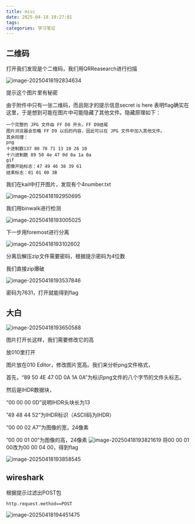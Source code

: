 ```yaml
---
title: misc
date: 2025-04-18 19:27:01
tags:
categories: 学习笔记
---
```


## 二维码

打开我们发现是个二维码，我们用QRReasearch进行扫描

![image-20250418192834634](https://insey.oss-cn-shenzhen.aliyuncs.com/kin/202504181928743.png)

提示这个图片里有秘密

由于附件中只有一张二维码，而且刚才的提示信息secret is here 表明flag确实在这里，于是想到可能在图片中可能隐藏了其他文件。隐藏原理如下：

```
一个完整的 JPG 文件由 FF D8 开头，FF D9结尾
图片浏览器会忽略 FF D9 以后的内容，因此可以在 JPG 文件中加入其他文件。
其余同理：
png
十进制数137 80 78 71 13 10 26 10
十六进制数 89 50 4e 47 0d 0a 1a 0a
gif
图像开始标志：47 49 46 38 39 61  
结束标志：01 01 00 3B

```

我们在kail中打开图片，发现有个4number.txt

![image-20250418192950695](https://insey.oss-cn-shenzhen.aliyuncs.com/kin/202504181929733.png)

我们用binwalk进行检测

![image-20250418193005025](https://insey.oss-cn-shenzhen.aliyuncs.com/kin/202504181930051.png)

下一步用foremost进行分离

![image-20250418193102602](https://insey.oss-cn-shenzhen.aliyuncs.com/kin/202504181931628.png)

分离后解压zip文件需要密码，根据提示密码为4位数

我们直接zip爆破

![image-20250418193537846](https://insey.oss-cn-shenzhen.aliyuncs.com/kin/202504181935874.png)

密码为7631，打开就能得到flag



## 大白

![image-20250418193650588](https://insey.oss-cn-shenzhen.aliyuncs.com/kin/202504181936638.png)

图片打开长这样，我们需要修改它的高

放010里打开

图片放在010 Editor，修改图片宽高。我们来分析png文件格式，

首先，“89 50 4E 47 0D 0A 1A 0A”为标识png文件的八个字节的文件头标志。

然后是IHDR数据块，

“00 00 00 0D”说明IHDR头块长为13

”49 48 44 52“为IHDR标识（ASCII码为IHDR）

“00 00 02 A7”为图像的宽，24像素

”00 00 01 00“为图像的高，24像素
![image-20250418193821619](https://insey.oss-cn-shenzhen.aliyuncs.com/kin/202504181938654.png)
将00 00 01 00改为00 00 04 00，得到flag

![image-20250418193858545](https://insey.oss-cn-shenzhen.aliyuncs.com/kin/202504181938586.png)



## wireshark

根据提示过滤出POST包

```
http.request.method==POST
```

![image-20250418194451475](https://insey.oss-cn-shenzhen.aliyuncs.com/kin/202504181944512.png)
